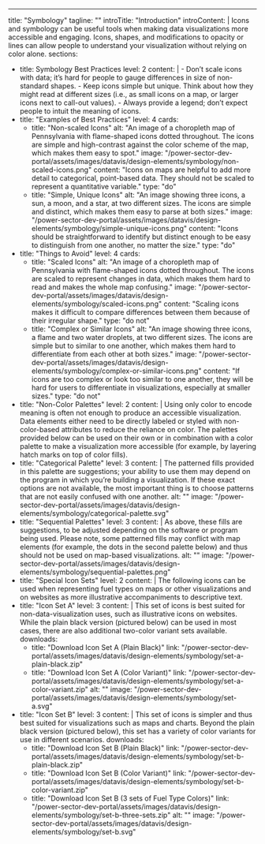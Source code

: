 ---
title: "Symbology"
tagline: ""
introTitle: "Introduction"
introContent: | 
        Icons and symbology can be useful tools when making data visualizations more accessible and engaging. Icons, shapes, and modifications to opacity or lines can allow people to understand your visualization without relying on color alone. 
sections:
  - title: Symbology Best Practices
    level: 2
    content: |
        - Don’t scale icons with data; it’s hard for people to gauge differences in size of non-standard shapes.
        - Keep icons simple but unique. Think about how they might read at different sizes (i.e., as small icons on a map, or larger icons next to call-out values).
        - Always provide a legend; don’t expect people to intuit the meaning of icons.
  - title: "Examples of Best Practices"
    level: 4
    cards:
    - title: "Non-scaled Icons"
      alt: "An image of a choropleth map of Pennsylvania with flame-shaped icons dotted throughout. The icons are simple and high-contrast against the color scheme of the map, which makes them easy to spot."
      image: "/power-sector-dev-portal/assets/images/datavis/design-elements/symbology/non-scaled-icons.png"
      content: "Icons on maps are helpful to add more detail to categorical, point-based data. They should not be scaled to represent a quantitative variable."
      type: "do"
    - title: "Simple, Unique Icons"
      alt: "An image showing three icons, a sun, a moon, and a star, at two different sizes. The icons are simple and distinct, which makes them easy to parse at both sizes."
      image: "/power-sector-dev-portal/assets/images/datavis/design-elements/symbology/simple-unique-icons.png"
      content: "Icons should be straightforward to identify but distinct enough to be easy to distinguish from one another, no matter the size."
      type: "do"
  - title: "Things to Avoid"
    level: 4
    cards:
    - title: "Scaled Icons"
      alt: "An image of a choropleth map of Pennsylvania with flame-shaped icons dotted throughout. The icons are scaled to represent changes in data, which makes them hard to read and makes the whole map confusing."
      image: "/power-sector-dev-portal/assets/images/datavis/design-elements/symbology/scaled-icons.png"
      content: "Scaling icons makes it difficult to compare differences between them because of their irregular shape."
      type: "do not"
    - title: "Complex or Similar Icons"
      alt: "An image showing three icons, a flame and two water droplets, at two different sizes. The icons are simple but to similar to one another, which makes them hard to differentiate from each other at both sizes."
      image: "/power-sector-dev-portal/assets/images/datavis/design-elements/symbology/complex-or-similar-icons.png"
      content: "If icons are too complex or look too similar to one another, they will be hard for users to differentiate in visualizations, especially at smaller sizes."
      type: "do not"
  - title: "Non-Color Palettes"
    level: 2
    content: |
       Using only color to encode meaning is often not enough to produce an accessible visualization. Data elements either need to be directly labeled or styled with non-color-based attributes to reduce the reliance on color. The palettes provided below can be used on their own or in combination with a color palette to make a visualization more accessible (for example, by layering hatch marks on top of color fills).
  - title: "Categorical Palette"
    level: 3
    content: |
       The patterned fills provided in this palette are suggestions; your ability to use them may depend on the program in which you’re building a visualization. If these exact options are not available, the most important thing is to choose patterns that are not easily confused with one another. 
    alt: ""
    image: "/power-sector-dev-portal/assets/images/datavis/design-elements/symbology/categorical-palette.svg"
  - title: "Sequential Palettes"
    level: 3
    content: |
       As above, these fills are suggestions, to be adjusted depending on the software or program being used. Please note, some patterned fills may conflict with map elements (for example, the dots in the second palette below) and thus should not be used on map-based visualizations. 
    alt: ""
    image: "/power-sector-dev-portal/assets/images/datavis/design-elements/symbology/sequential-palettes.png"
  - title: "Special Icon Sets"
    level: 2
    content: |
       The following icons can be used when representing fuel types on maps or other visualizations and on websites as more illustrative accompaniments to descriptive text. 
  - title: "Icon Set A"
    level: 3
    content: |
       This set of icons is best suited for non-data-visualization uses, such as illustrative icons on websites. While the plain black version (pictured below) can be used in most cases, there are also additional two-color variant sets available.
    downloads:
    - title: "Download Icon Set A (Plain Black)"
      link: "/power-sector-dev-portal/assets/images/datavis/design-elements/symbology/set-a-plain-black.zip"
    - title: "Download Icon Set A (Color Variant)"
      link: "/power-sector-dev-portal/assets/images/datavis/design-elements/symbology/set-a-color-variant.zip"
    alt: ""
    image: "/power-sector-dev-portal/assets/images/datavis/design-elements/symbology/set-a.svg"
  - title: "Icon Set B"
    level: 3
    content: |
       This set of icons is simpler and thus best suited for visualizations such as maps and charts. Beyond the plain black version (pictured below), this set has a variety of color variants for use in different scenarios.
    downloads:
    - title: "Download Icon Set B (Plain Black)"
      link: "/power-sector-dev-portal/assets/images/datavis/design-elements/symbology/set-b-plain-black.zip"
    - title: "Download Icon Set B (Color Variant)"
      link: "/power-sector-dev-portal/assets/images/datavis/design-elements/symbology/set-b-color-variant.zip"
    - title: "Download Icon Set B (3 sets of Fuel Type Colors)"
      link: "/power-sector-dev-portal/assets/images/datavis/design-elements/symbology/set-b-three-sets.zip"
    alt: ""
    image: "/power-sector-dev-portal/assets/images/datavis/design-elements/symbology/set-b.svg"
